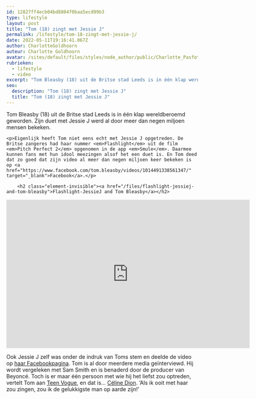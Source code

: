 ```yaml
---
id: 12827ff4ecb04bd8804f0baa5ecd99b3
type: lifestyle
layout: post
title: "Tom (18) zingt met Jessie J"
permalink: /lifestyle/tom-18-zingt-met-jessie-j/
date: 2022-05-11T19:16:41.067Z
author: CharlotteGoldhoorn
auteur: Charlotte Goldhoorn
avatar: /sites/default/files/styles/node_author/public/Charlotte_PasfotoDSC01555%20EXTRA.jpg?itok=Uh1_j08g
rubrieken:
  - lifestyle
  - video
excerpt: "Tom Bleasby (18) uit de Britse stad Leeds is in één klap wereldberoemd geworden. Zijn duet met Jessie J werd al door meer dan negen miljoen mensen bekeken.  "
seo:
  description: "Tom (18) zingt met Jessie J"
  title: "Tom (18) zingt met Jessie J"
---
```

Tom Bleasby (18) uit de Britse stad Leeds is in één klap wereldberoemd geworden. Zijn duet met Jessie J werd al door meer dan negen miljoen mensen bekeken.  

    <p>Eigenlijk heeft Tom niet eens echt met Jessie J opgetreden. De Britse zangeres had haar nummer <em>Flashlight</em> uit de film <em>Pitch Perfect 2</em> opgenomen in de app <em>Smule</em>. Daarmee kunnen fans met hun idool meezingen alsof het een duet is. En Tom deed dat zo goed dat zijn video al meer dan negen miljoen keer bekeken is op <a href="https://www.facebook.com/tom.bleasby/videos/1014491338561347/" target="_blank">Facebook</a>.</p>
<p><div class="media media-element-container media-default"><div id="file-3893" class="file file-video file-video-youtube">

        <h2 class="element-invisible"><a href="/files/flashlight-jessiej-and-tom-bleasby">Flashlight-JessieJ and Tom Bleasby</a></h2>
    
  
  <div class="content">
    <div class="media-youtube-video media-element file-default media-youtube-1">
  <iframe class="media-youtube-player" width="640" height="390" title="Flashlight-JessieJ and Tom Bleasby" src="https://www.youtube.com/embed/hnGYbQV11GA?wmode=opaque&controls=" name="Flashlight-JessieJ and Tom Bleasby" frameborder="0" allowfullscreen="">Video van Flashlight-JessieJ and Tom Bleasby</iframe>
</div>
  </div>

  
</div>
</div>
<p>Ook Jessie J zelf was onder de indruk van Toms stem en deelde de video op <a href="https://www.facebook.com/JessieJOfficial/posts/919045144805580" target="_blank">haar Facebookpagina</a>. Tom is al door meerdere media geïnterviewd. Hij wordt vergeleken met Sam Smith en is benaderd door de producer van Beyoncé. Toch is er maar één persoon met wie hij het liefst zou optreden, vertelt Tom aan <a href="http://www.teenvogue.com/entertainment/music/2015-06/tom-bleasby-jessie-j-cover-interview" target="_blank">Teen Vogue</a>, en dat is… <a href="/nieuws/30-maart-stort-je-hart-uit-dag" target="_blank">Céline Dion</a>. ‘Als ik ooit met haar zou zingen, zou ik de gelukkigste man op aarde zijn!’</p>  
